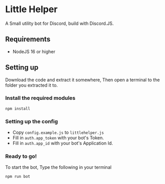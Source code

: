 # Little Helper
A Small utility bot for Discord, build with Discord.JS.

## Requirements
- NodeJS 16 or higher

## Setting up
Download the code and extract it somewhere, Then open a terminal to the folder you extracted it to.
### Install the required modules
```shell
npm install
```

### Setting up the config
- Copy `config.example.js` to `littlehelper.js`
- Fill in `auth.app_token` with your bot's Token.
- Fill in `auth.app_id` with your bot's Application Id.

### Ready to go!
To start the bot, Type the following in your terminal
```shell
npm run bot
```